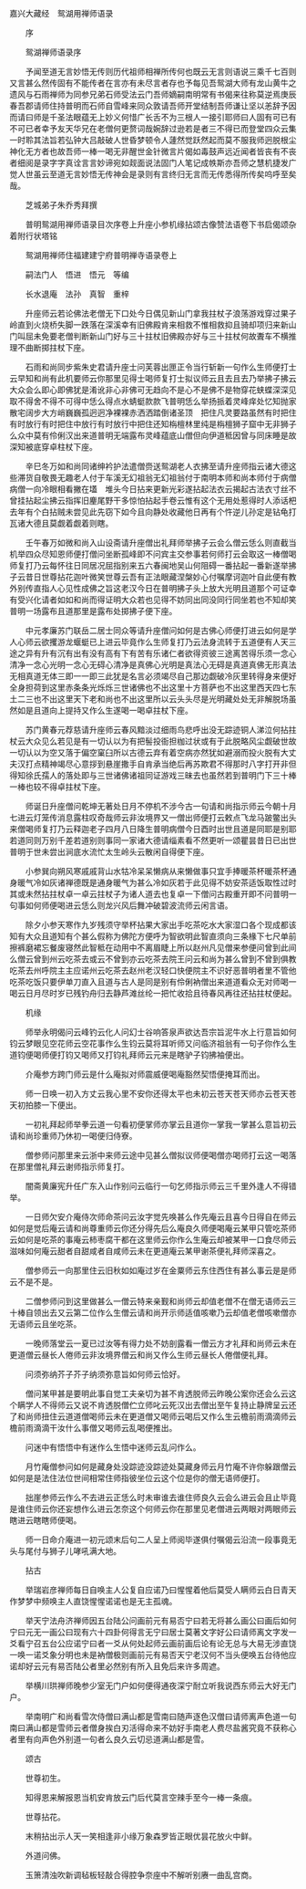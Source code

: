 <!-- { "loadSidebar": true } -->
嘉兴大藏经　鸳湖用禅师语录


　　序



　　鸳湖禅师语录序

　　予闻至道无言妙悟无传则历代祖师相禅所传何也既云无言则语说三乘千七百则又言甚么然传固有不能传者在言亦有未尽言者存也予每见吾鸳湖大师有龙山黄牛之遗风与石雨禅师为同参兄弟石师受法云门吾师嫡嗣南明常有书偈来往称莫逆焉庚辰春吾郡请师住持普明而石师自雪峰来同众敦请吾师开堂结制吾师谦让坚以恙辞予因而请曰师是千圣法眼蕴无上妙义何惜广长舌不为三根人一接引耶师曰人固有可已有不可已者幸予友天华兄在老僧何更赘词哉婉辞过逊若是者三不得已而登堂四众云集一时聆其法旨若弘钟大吕敲破人世昏梦顿令人蘧然觉跃然起而莫不服我师迥脱根尘神化无方者也故吾师一棒一喝无非醒世金针微言片偈如毒鼓声远近闻者皆丧有不丧者细阅是录字字真诠言言妙谛宛如觌面说法固门人笔记成帙斯亦吾师之慧机捷发广觉人世虽云至道无言妙悟无传神会是录则有言终归无言而无传悉得所传矣呜呼至矣哉。

　　芝城弟子朱乔秀拜撰

　　普明鸳湖用禅师语录目次序卷上升座小参机缘拈颂古像赞法语卷下书启偈颂杂着附行状塔铭

　　鸳湖用禅师住福建建宁府普明禅寺语录卷上

　　嗣法门人　悟进　悟元　等编

　　长水退庵　法孙　真智　重梓

　　升座师云若论佛法老僧无下口处今日偶见新山门拿我拄杖子浪荡游戏穿过果子岭直到火烧桥失脚一跌落在深溪幸有旧佛殿肯来相救不惟相救抑且骑却项归来新山门叫屈未免要老僧判断新山门好与三十拄杖旧佛殿亦好与三十拄杖何故聻车不横推理不曲断掷拄杖下座。

　　石雨和尚同步紫朱史君请升座士问芙蓉出匣正令当行斩新一句作么生师便打士云早知和尚有此机要师云你那里见得士喝师复打士拟议师云且去且去乃举拂子拂云大众会么即心即佛犹是淆讹非心非佛可无趋向不是心不是佛不是物穿花蛱蝶深深见取不得舍不得不可得中恁么得点水蜻蜓款款飞普明恁么举扬挀着灵峰痒处忆知抛家散宅阔步大方峭巍巍孤迥迥净裸裸赤洒洒踏倒诸圣顶　把住凡灵要路虽然有时把住有时放行有时把住中放行有时放行中把住还知栴檀林里纯是栴檀狮子窟中无非狮子么众中莫有伶俐汉出来道普明无端露布灵峰蕴底山僧但向伊道秪因曾与同床睡是故深知被底穿卓柱杖下座。

　　辛巳冬万如和尚同诸绅衿护法遣僧赍送鸳湖老人衣拂至请升座师指云诸大德这些滞货自敬畏无趣老人付于车溪无幻祖翁无幻祖翁付于南明本师和尚本师付于病僧病僧一向冷眼相看撇在壒　堆头今日拈来更新光彩遂拈起法衣云揭起古法衣寸丝不曾挂拈起尘拂云指挥旧麈尾野干多惊怕拈起手卷云惟有这个无用处惹得时人添话杷去年有个白拈贼未尝见此先窃下如今且向静处收藏他日再有个忤逆儿孙定是钻龟打瓦诸大德且莫觑着觑着则瞎。

　　壬午春万如微和尚入山设斋请升座僧出礼拜师举拂子云会么僧云恁么则直截当机举四众尽知恩师便打僧问坐断孤峰即不问宾主交参事若何师打云会取这一棒僧喝师复打乃云每怀往日同居况屈指别来五六春闽地吴山何阻碍一番拈起一番新遂举拂子云昔日世尊拈花迦叶微笑世尊云吾有正法眼藏涅槃妙心付嘱摩诃迦叶自此便有教外别传直指人心见性成佛之旨这老汉今日在普明拂子头上放大光明且道那个可证幸有受兴化请者如如和尚而得证明大众若也见得不妨同出同没同行同坐若也不知却笑普明一场露布且道那里是露布处掷拂子便下座。

　　中元孝廉苏门联岳二居士同众等请升座僧问如何是古佛心师便打进云如何是学人心师云欲攫游龙蝘蜓已上进云毕竟作么生师复打乃云法身流转于五道便有人天三途之异有升有沉有出有没有高有下有苦有乐诸仁者欲得资彼三途离苦得乐须一念心清净一念心光明一念心无碍心清净是真佛心光明是真法心无碍是真道真佛无形真法无相真道无体三即一一即三此犹是名言必须竭尽自己那边觑破冷灰里转得身来便好全身担荷到这里赤条条光烁烁三世诸佛也不出这里十方菩萨也不出这里西天四七东土二三也不出这里天下老和尚也不出这里所以云头头尽是光明藏处处无非解脱场虽然如是且道向上提持又作么生遂喝一喝卓拄杖下座。

　　苏门黄春元荐慈请升座师云春风黯淡过细雨鸟悲呼出没无踪迹铜人涕泣何拈拄杖云大众见么若见是有一切认以为有把髻投衙担枷过状或有于此脱略风尘觑破世故一切认以为空又落于偏空窠臼所以古德云弃有着空病亦然犹如避溺而投火脱有大丈夫汉打点精神竭尽心意拶到悬崖撒手自肯承当绝后再苏欺君不得那时八字打开非但得知徐氏孺人的落处即与三世诸佛诸祖同证游戏三昧去也虽然若到普明门下三十棒一棒也较不得卓拄杖下座。

　　师诞日升座僧问乾坤无著处日月不停机不涉今古一句请和尚指示师云今朝十月七进云灯笼传消息露柱叹奇哉师云非汝境界又一僧出师便打云敕点飞龙马跛鳖出头来僧喝师复打乃云释迦老子四月八日降生普明病僧今日酉时出世且道是同耶是别耶若道同则万别千差若道别则事同一家诸大德请缁素看不然更听一颂瞿昙昔日已出世普明于世未尝出涧底水流忙太生岭头云散闲自得便下座。

　　小参巽向朔风寒戚戚背山水牯冷呆呆懒病从来懒做事只宜手捧暖茶杯暖茶杯通身暖气冷如灰诸禅德既是通身暖气为甚么冷如灰若于此见得不妨安茶适饭取性过时其或未然拈拄杖卓一卓云拄杖子为诸人道去也复卓一下僧问古殿重开即不问普明一句事如何师便喝进云恁么则龙兴风后舞冲破碧波流师云闲言语。

　　除夕小参天寒作九岁残须守举杯拈果大家出手吃茶吃水大家湿口各个现成都该知有大众且道知有个甚么假称为佛陀方便呼为智欲明此智直须向三条椽下七尺单前擦裤磨裙忘餐废寝然此智秪在动用中不离眉睫上所以赵州凡见僧来参便问曾到此间么僧云曾到州云吃茶去或云不曾到亦云吃茶去院王问云和尚为甚么曾到不曾到俱教吃茶去州呼院主主应诺州云吃茶去赵州老汉轻口快便院主不识好恶普明者里不管他吃茶吃饭只要伊单刀直入且道与古人是同是别有伶俐衲僧出来道道看众无对师喝一喝云日月尽时岁已残钓舟归去静芦滩丝纶一把忙收拾且待春风再往还拈拄杖便起。

　　机缘

　　师举永明偈问云峰钓云化人问幻士谷响答泉声欲达吾宗旨泥牛水上行意旨如何钧云梦眼见空花师云空花事作么生钧云莫将耳听师又问临济祖翁有一句子你作么生道钧便喝师便打钧又喝师又打钧礼拜师云元来是瞎驴子钧拂袖便出。

　　介庵参方跨门师云是什么庵拟对师震威便喝庵豁然契悟便掩耳而出。

　　师一日唤一初入方丈云我心里不安你还得太平也未初云苍天苍天师亦云苍天苍天初拍膝一下便出。

　　一初礼拜起师举拳云道一句看初便掌师亦掌云且道你一掌我一掌甚么意旨初云请和尚珍重师乃休初一喝便归侍寮。

　　僧参师问那里来云浙中来师云途中见甚么僧拟议师便喝僧亦喝师打云这一喝落在那里僧礼拜云谢师指示师复打。

　　闇斋黄廉宪升任广东入山作别问云临行一句乞师指示师云三千里外逢人不得错举。

　　一日师欠安介庵侍次师命茶问云汝字觉先唤甚么作先庵云且喜今日得自在师云如何是觉后庵云请和尚尊重师云你还分得先后么庵良久师便喝庵云某甲只管吃茶师云如何是吃茶的事庵云柿枣腐干都在这里师云你作么生庵云却被某甲一口食尽师云滋味如何庵云甜者自甜咸者自咸师云未在更道庵云某甲谢茶便礼拜师深喜之。

　　僧参师云一向那里住云旧秋如如庵过岁在金粟师云东住西住有甚么事云是是师云不是不是。

　　二僧参师问到这里做甚么一僧云特来亲觐和尚师云却值老僧不在僧无语师云三十棒自领出去又云第二位作么生僧云请和尚开示师适值咳嗽乃云却值老僧咳嗽僧亦无语师云且坐吃茶。

　　一晚师落堂云一夏已过汝等有得力处不妨剖露看一僧云方才礼拜和尚师云未在更道僧云昼长人倦师云非汝境界僧云和尚又作么生师云昼长人倦僧便礼拜。

　　问须弥纳芥子芥子纳须弥意旨如何师云恰好。

　　僧问某甲甚是要明此事自觉工夫亲切为甚不肯透脱师云昨晚公案你还会么云这个瞒学人不得师云又说不肯透脱僧伫立师叱云死汉出去僧出至午复持止静牌呈云还了和尚师扭住云道道僧喝师云未在更道僧又喝师云喝后又作么生云檐前雨滴滴师云檐前雨滴滴干汝什么事僧又喝师云乱喝便推出。

　　问迷中有悟悟中有迷作么生悟中迷师云乱问作么。

　　月竹庵僧参问如何是藏身处没踪迹没踪迹处莫藏身师云月竹庵不许你躲跟僧云如何是是法住法位世间相常住师指彼坐位云这个位是你的僧无语师便打。

　　拙崖参师云作么不去进云正恁么时未审谁去谁住师良久云会么进云会且止毕竟是谁住师云你还妄想作么进云怎奈这个何师云你在那里见老僧进云两眼对两眼师云瞎进云瞎瞎师便喝。

　　师一日命介庵进一初元颂末后句二人呈上师阅毕遂俱付嘱偈云沿流一段事竟无头与尾付与狮子儿哮吼满大地。

　　拈古

　　举瑞岩彦禅师每日自唤主人公复自应诺乃曰惺惺着他后莫受人瞒师云白日青天作梦梦中频唤主人直饶惺惺诺诺也是无主孤魂。

　　举天宁法舟济禅师因五台陆公问画前元有易否宁曰若无将甚么画公曰画后如何宁曰元无一画公曰现有六十四卦何得言无宁曰居士莫著文字好公曰请师离文字发一爻看宁召五台公应诺宁曰者一爻从何处起师云画前画后论有论无总与大易无涉直饶一唤一诺爻象分明也未是衲僧极则画前元有易否天宁老汉何不当头便唤五台待他应诺却好云元有易否陆公者里必然别有所入且免后来许多周遮。

　　举横川珙禅师晚参少室无门户如何便得通夜深宁耐立听我说西东师云大好无门户。

　　举南明广和尚看雪次侍僧曰满山都是雪南曰随声逐色汉僧曰请师离声色道一句南曰满山都是雪师云者僧身挨白刃活得命来不妨好手南老人费尽盐酱究竟不获称心者里有向声色外别道一句者么良久云切忌道满山都是雪。

　　颂古

　　世尊初生。

　　知得恩来解报恩当机安肯放云门后代莫言空辣手至今一棒一条痕。

　　世尊拈花。

　　末稍拈出示人天一笑相逢非小缘万象森罗皆正眼优昙花放火中鲜。

　　外道问佛。

　　玉箫清浊吹新调毡板轻敲合得腔争奈座中不解听别赓一曲乱宫商。

